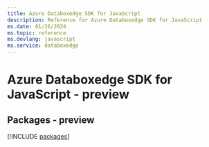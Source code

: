 ```yaml
---
title: Azure Databoxedge SDK for JavaScript
description: Reference for Azure Databoxedge SDK for JavaScript
ms.date: 01/26/2024
ms.topic: reference
ms.devlang: javascript
ms.service: databoxedge
---
```

# Azure Databoxedge SDK for JavaScript - preview
## Packages - preview
[!INCLUDE [packages](databoxedge-index.md)]